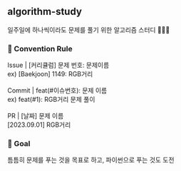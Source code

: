 ## algorithm-study
일주일에 하나씩이라도 문제를 풀기 위한 알고리즘 스터디 👨🏻‍💻

### 📖 Convention Rule <br />
Issue | [커리큘럼] 문제 번호: 문제이름 <br />
ex) [Baekjoon] 1149: RGB거리 <br />
<br />
Commit | feat(#이슈번호): 문제 이름 <br />
ex) feat(#1): RGB거리 문제 풀이 <br />
<br />
PR | [날짜] 문제 이름 <br />
[2023.09.01] RGB거리 <br />

### 🎯 Goal <br />
틈틈히 문제를 푸는 것을 목표로 하고, 파이썬으로 푸는 것도 도전
